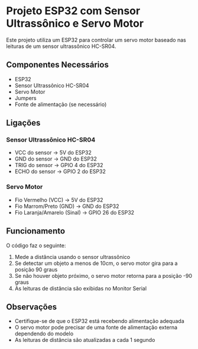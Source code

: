 # Projeto ESP32 com Sensor Ultrassônico e Servo Motor

Este projeto utiliza um ESP32 para controlar um servo motor baseado nas leituras de um sensor ultrassônico HC-SR04.

## Componentes Necessários

- ESP32
- Sensor Ultrassônico HC-SR04
- Servo Motor
- Jumpers
- Fonte de alimentação (se necessário)

## Ligações

### Sensor Ultrassônico HC-SR04
- VCC do sensor → 5V do ESP32
- GND do sensor → GND do ESP32
- TRIG do sensor → GPIO 4 do ESP32
- ECHO do sensor → GPIO 2 do ESP32

### Servo Motor
- Fio Vermelho (VCC) → 5V do ESP32
- Fio Marrom/Preto (GND) → GND do ESP32
- Fio Laranja/Amarelo (Sinal) → GPIO 26 do ESP32

## Funcionamento

O código faz o seguinte:
1. Mede a distância usando o sensor ultrassônico
2. Se detectar um objeto a menos de 10cm, o servo motor gira para a posição 90 graus
3. Se não houver objeto próximo, o servo motor retorna para a posição -90 graus
4. As leituras de distância são exibidas no Monitor Serial

## Observações

- Certifique-se de que o ESP32 está recebendo alimentação adequada
- O servo motor pode precisar de uma fonte de alimentação externa dependendo do modelo
- As leituras de distância são atualizadas a cada 1 segundo 